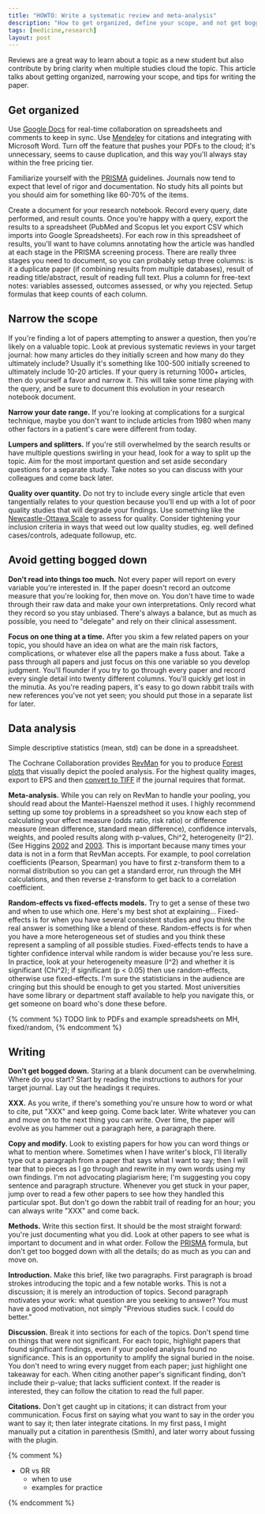 ```yaml
---
title: "HOWTO: Write a systematic review and meta-analysis"
description: "How to get organized, define your scope, and not get bogged down."
tags: [medicine,research]
layout: post
---
```


Reviews are a great way to learn about a topic as a new student but also
contribute by bring clarity when multiple studies cloud the topic.  This
article talks about getting organized, narrowing your scope, and tips for
writing the paper.


## Get organized

Use [Google Docs](drive.google.com) for real-time collaboration on
spreadsheets and comments to keep in sync.  Use [Mendeley](mendeley.com) for
citations and integrating with Microsoft Word.  Turn off the feature that
pushes your PDFs to the cloud; it's unnecessary, seems to cause duplication,
and this way you'll always stay within the free pricing tier.

Familiarize yourself with the [PRISMA] guidelines.  Journals now tend to
expect that level of rigor and documentation.  No study hits all points but
you should aim for something like 60-70% of the items.

Create a document for your research notebook.  Record every query, date
performed, and result counts.  Once you're happy with a query, export the
results to a spreadsheet (PubMed and Scopus let you export CSV which imports
into Google Spreadsheets).  For each row in this spreadsheet of results,
you'll want to have columns annotating how the article was handled at each
stage in the PRISMA screening process.  There are really three stages you need
to document, so you can probably setup three columns: is it a duplicate paper
(if combining results from multiple databases), result of reading
title/abstract, result of reading full text.  Plus a column for free-text
notes: variables assessed, outcomes assessed, or why you rejected.  Setup
formulas that keep counts of each column.

  [PRISMA]: http://dx.plos.org/10.1371/journal.pmed.1000100


## Narrow the scope

If you're finding a lot of papers attempting to answer a question, then you're
likely on a valuable topic.  Look at previous systematic reviews in your
target journal: how many articles do they initially screen and how many do
they ultimately include?  Usually it's something like 100-500 initially
screened to ultimately include 10-20 articles.  If your query is returning
1000+ articles, then do yourself a favor and narrow it.  This will take some
time playing with the query, and be sure to document this evolution in your
research notebook document.

**Narrow your date range.** If you're looking at complications for a surgical
technique, maybe you don't want to include articles from 1980 when many other
factors in a patient's care were different from today.

**Lumpers and splitters.** If you're still overwhelmed by the search results
or have multiple questions swirling in your head, look for a way to split up
the topic.  Aim for the most important question and set aside secondary
questions for a separate study.  Take notes so you can discuss with your
colleagues and come back later.

**Quality over quantity.** Do not try to include every single article that
even tangentially relates to your question because you'll end up with a lot of
poor quality studies that will degrade your findings.  Use something like the
[Newcastle-Ottawa Scale] to assess for quality.  Consider tightening your
inclusion criteria in ways that weed out low quality studies, eg. well defined
cases/controls, adequate followup, etc.

 [Newcastle-Ottawa Scale]: http://www.ohri.ca/programs/clinical_epidemiology/oxford.asp

## Avoid getting bogged down

**Don't read into things too much.** Not every paper will report on every
variable you're interested in.  If the paper doesn't record an outcome measure
that you're looking for, then move on.  You don't have time to wade through
their raw data and make your own interpretations.  Only record what they
record so you stay unbiased.  There's always a balance, but as much as
possible, you need to "delegate" and rely on their clinical assessment.

**Focus on one thing at a time.** After you skim a few related papers on your
topic, you should have an idea on what are the main risk factors,
complications, or whatever else all the papers make a fuss about.  Take a pass
through all papers and just focus on this one variable so you develop
judgment.  You'll flounder if you try to go through every paper and record
every single detail into twenty different columns.  You'll quickly get lost in
the minutia.  As you're reading papers, it's easy to go down rabbit trails
with new references you've not yet seen; you should put those in a separate
list for later.



## Data analysis

Simple descriptive statistics (mean, std) can be done in a spreadsheet.

The Cochrane Collaboration provides [RevMan](http://tech.cochrane.org/revman)
for you to produce [Forest plots](https://en.wikipedia.org/wiki/Forest_plot)
that visually depict the pooled analysis.  For the highest quality images,
export to EPS and then [convert to TIFF][zamzar] if the journal requires that
format.

**Meta-analysis.** While you can rely on RevMan to handle your pooling, you
should read about the Mantel-Haenszel method it uses.  I highly recommend
setting up some toy problems in a spreadsheet so you know each step of
calculating your effect measure (odds ratio, risk ratio) or difference measure
(mean difference, standard mean difference), confidence intervals, weights,
and pooled results along with p-values, Chi^2, heterogeneity (I^2).  (See
Higgins [2002](http://www.ncbi.nlm.nih.gov/pubmed/12111919) and
[2003](http://www.ncbi.nlm.nih.gov/pubmed/12958120).  This is important
because many times your data is not in a form that RevMan accepts.  For
example, to pool correlation coefficients (Pearson, Spearman) you have to
first z-transform them to a normal distribution so you can get a standard
error, run through the MH calculations, and then reverse z-transform to get
back to a correlation coefficient.

**Random-effects vs fixed-effects models.** Try to get a sense of these two
and when to use which one.  Here's my best shot at explaining... Fixed-effects
is for when you have several consistent studies and you think the real answer
is something like a blend of these.  Random-effects is for when you have a
more heterogeneous set of studies and you think these represent a sampling of
all possible studies.  Fixed-effects tends to have a tighter confidence
interval while random is wider because you're less sure.  In practice, look at
your heterogeneity measure (I^2) and whether it is significant (Chi^2); if
significant (p < 0.05) then use random-effects, otherwise use fixed-effects.
I'm sure the statisticians in the audience are cringing but this should be
enough to get you started.  Most universities have some library or department
staff available to help you navigate this, or get someone on board who's done
these before.

{% comment %}
TODO link to PDFs and example spreadsheets on MH, fixed/random,
{% endcomment %}


  [zamzar]: http://www.zamzar.com/convert/eps-to-tiff

## Writing

**Don't get bogged down.** Staring at a blank document can be overwhelming.
Where do you start?  Start by reading the instructions to authors for your
target journal.  Lay out the headings it requires.

**XXX.** As you write, if there's something you're unsure how to word or what
to cite, put "XXX" and keep going.  Come back later.  Write whatever you can
and move on to the next thing you can write.  Over time, the paper will evolve
as you hammer out a paragraph here, a
paragraph there.

**Copy and modify.** Look to existing papers for how you can word things or
what to mention where.  Sometimes when I have writer's block, I'll literally
type out a paragraph from a paper that says what I want to say; then I will
tear that to pieces as I go through and rewrite in my own words using my own
findings.  I'm not advocating plagiarism here; I'm suggesting you copy
sentence and paragraph structure.  Whenever you get stuck in your paper, jump
over to read a few other papers to see how they handled this particular spot.
But don't go down the rabbit trail of reading for an hour; you can always
write "XXX" and come back.

**Methods.** Write this section first.  It should be the most straight
forward: you're just documenting what you did.  Look at other papers to see
what is important to document and in what order.  Follow the [PRISMA] formula,
but don't get too bogged down with all the details; do as much as you can and
move on.

**Introduction.** Make this brief, like two paragraphs.  First paragraph is
broad strokes introducing the topic and a few notable works.  This is not a
discussion; it is merely an introduction of topics.  Second paragraph
motivates your work:  what question are you seeking to answer?  You must have
a good motivation, not simply "Previous studies suck. I could do better."

**Discussion.** Break it into sections for each of the topics.  Don't spend
time on things that were not significant.  For each topic, highlight papers
that found significant findings, even if your pooled analysis found no
significance.  This is an opportunity to amplify the signal buried in the
noise.  You don't need to wring every nugget from each paper; just highlight
one takeaway for each.  When citing another paper's significant finding, don't
include their p-value; that lacks sufficient context.  If the reader is
interested, they can follow the citation to read the full paper.

**Citations.** Don't get caught up in citations; it can distract from your
communication.  Focus first on saying what you want to say in the order you
want to say it; then later integrate citations.  In my first pass, I might
manually put a citation in parenthesis (Smith), and later worry about fussing
with the plugin.

{% comment %}

- OR vs RR
  - when to use
  - examples for practice

{% endcomment %}
